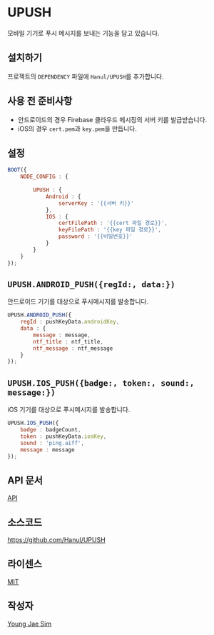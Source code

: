 # UPUSH
모바일 기기로 푸시 메시지를 보내는 기능을 담고 있습니다.

## 설치하기
프로젝트의 `DEPENDENCY` 파일에 `Hanul/UPUSH`를 추가합니다.

## 사용 전 준비사항
- 안드로이드의 경우 Firebase 클라우드 메시징의 서버 키를 발급받습니다.
- iOS의 경우 `cert.pem`과 `key.pem`을 만듭니다.

## 설정
```javascript
BOOT({
	NODE_CONFIG : {
		
		UPUSH : {
			Android : {
				serverKey : '{{서버 키}}'
			},
			IOS : {
				certFilePath : '{{cert 파일 경로}}',
				keyFilePath : '{{key 파일 경로}}',
				password : '{{비밀번호}}'
			}
		}
	}
});
```

## `UPUSH.ANDROID_PUSH({regId:, data:})`
안드로이드 기기를 대상으로 푸시메시지를 발송합니다.
```javascript
UPUSH.ANDROID_PUSH({
	regId : pushKeyData.androidKey,
	data : {
		message : message,
		ntf_title : ntf_title,
		ntf_message : ntf_message
	}
});
```

## `UPUSH.IOS_PUSH({badge:, token:, sound:, message:})`
iOS 기기를 대상으로 푸시메시지를 발송합니다.
```javascript
UPUSH.IOS_PUSH({
	badge : badgeCount,
	token : pushKeyData.iosKey,
	sound : 'ping.aiff',
	message : message
});
```

## API 문서
[API](API/README.md)

## 소스코드
https://github.com/Hanul/UPUSH

## 라이센스
[MIT](LICENSE)

## 작성자
[Young Jae Sim](https://github.com/Hanul)